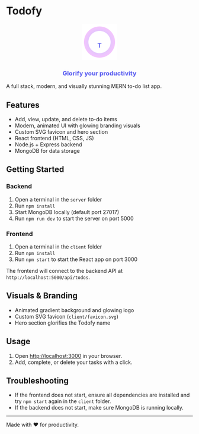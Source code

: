 
# Todofy

<p align="center">
	<img src="client/favicon.svg" alt="Todofy Logo" width="96" height="96">
</p>

<h3 align="center" style="color:#6366f1; font-weight:800;">Glorify your productivity</h3>

A full stack, modern, and visually stunning MERN to-do list app.

## Features
- Add, view, update, and delete to-do items
- Modern, animated UI with glowing branding visuals
- Custom SVG favicon and hero section
- React frontend (HTML, CSS, JS)
- Node.js + Express backend
- MongoDB for data storage

## Getting Started

### Backend
1. Open a terminal in the `server` folder
2. Run `npm install`
3. Start MongoDB locally (default port 27017)
4. Run `npm run dev` to start the server on port 5000

### Frontend
1. Open a terminal in the `client` folder
2. Run `npm install`
3. Run `npm start` to start the React app on port 3000

The frontend will connect to the backend API at `http://localhost:5000/api/todos`.

## Visuals & Branding
- Animated gradient background and glowing logo
- Custom SVG favicon (`client/favicon.svg`)
- Hero section glorifies the Todofy name

## Usage
1. Open [http://localhost:3000](http://localhost:3000) in your browser.
2. Add, complete, or delete your tasks with a click.

## Troubleshooting
- If the frontend does not start, ensure all dependencies are installed and try `npm start` again in the `client` folder.
- If the backend does not start, make sure MongoDB is running locally.

---
Made with ❤️ for productivity.
